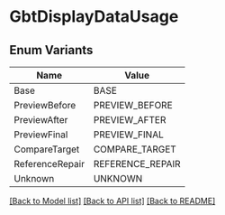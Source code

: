# GbtDisplayDataUsage

## Enum Variants

| Name | Value |
|---- | -----|
| Base | BASE |
| PreviewBefore | PREVIEW_BEFORE |
| PreviewAfter | PREVIEW_AFTER |
| PreviewFinal | PREVIEW_FINAL |
| CompareTarget | COMPARE_TARGET |
| ReferenceRepair | REFERENCE_REPAIR |
| Unknown | UNKNOWN |


[[Back to Model list]](../README.md#documentation-for-models) [[Back to API list]](../README.md#documentation-for-api-endpoints) [[Back to README]](../README.md)


